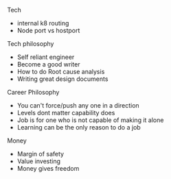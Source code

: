 Tech
- internal k8 routing
- Node port vs hostport

Tech philosophy
- Self reliant engineer
- Become a good writer
- How to do Root cause analysis
- Writing great design documents

Career Philosophy
- You can't force/push any one in a direction
- Levels dont matter capability does
- Job is for one who is not capable of making it alone
- Learning can be the only reason to do a job

Money
- Margin of safety
- Value investing
- Money gives freedom 
